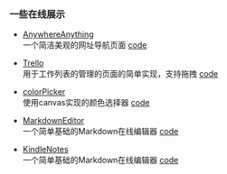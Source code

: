 
### 一些在线展示
* [AnywhereAnything](/AnywhereAnything)
  <br>一个简洁美观的网址导航页面 [code](https://github.com/cheer-hwj/AnywhereAnything)

* [Trello](/Trello)
  <br>用于工作列表的管理的页面的简单实现，支持拖拽 [code](https://github.com/cheer-hwj/Trello)

* [colorPicker](/colorPicker)
  <br>使用canvas实现的颜色选择器 [code](https://github.com/cheer-hwj/colorPicker)
  
* [MarkdownEditor](/markdown-editor/dist/)
  <br>一个简单基础的Markdown在线编辑器 [code](https://github.com/cheer-hwj/markdown-editor)

* [KindleNotes](/kindle_notes/build/)
  <br>一个简单基础的Markdown在线编辑器 [code](https://github.com/cheer-hwj/kindle_notes)
